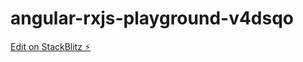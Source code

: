 # angular-rxjs-playground-v4dsqo

[Edit on StackBlitz ⚡️](https://stackblitz.com/edit/angular-rxjs-playground-v4dsqo)